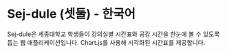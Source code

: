# Sej-dule (셋둘) - 한국어

Sej-dule은 세종대학교 학생들이 강의실별 시간표와 공강 시간을 한눈에 볼 수 있도록 돕는 웹 애플리케이션입니다. Chart.js를 사용해 시각화된 시간표를 제공합니다.
